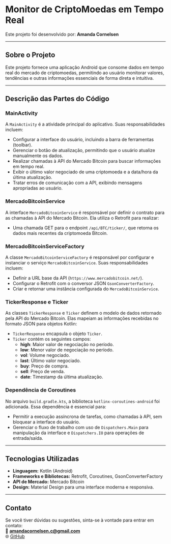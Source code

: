 # Monitor de CriptoMoedas em Tempo Real

Este projeto foi desenvolvido por: **Amanda Cornelsen** 

---

##  Sobre o Projeto

Este projeto fornece uma aplicação Android que consome dados em tempo real do mercado de criptomoedas, permitindo ao usuário monitorar valores, tendências e outras informações essenciais de forma direta e intuitiva.

---

##  Descrição das Partes do Código

### **MainActivity**
A `MainActivity` é a atividade principal do aplicativo. Suas responsabilidades incluem:
- Configurar a interface do usuário, incluindo a barra de ferramentas (toolbar).
- Gerenciar o botão de atualização, permitindo que o usuário atualize manualmente os dados.
- Realizar chamadas à API do Mercado Bitcoin para buscar informações em tempo real.
- Exibir o último valor negociado de uma criptomoeda e a data/hora da última atualização.
- Tratar erros de comunicação com a API, exibindo mensagens apropriadas ao usuário.

### **MercadoBitcoinService**
A interface `MercadoBitcoinService` é responsável por definir o contrato para as chamadas à API do Mercado Bitcoin. Ela utiliza o Retrofit para realizar:
- Uma chamada GET para o endpoint `/api/BTC/ticker/`, que retorna os dados mais recentes da criptomoeda Bitcoin.

### **MercadoBitcoinServiceFactory**
A classe `MercadoBitcoinServiceFactory` é responsável por configurar e instanciar o serviço `MercadoBitcoinService`. Suas responsabilidades incluem:
- Definir a URL base da API (`https://www.mercadobitcoin.net/`).
- Configurar o Retrofit com o conversor JSON `GsonConverterFactory`.
- Criar e retornar uma instância configurada do `MercadoBitcoinService`.

### **TickerResponse e Ticker**
As classes `TickerResponse` e `Ticker` definem o modelo de dados retornado pela API do Mercado Bitcoin. Elas mapeiam as informações recebidas no formato JSON para objetos Kotlin:
- `TickerResponse` encapsula o objeto `Ticker`.
- `Ticker` contém os seguintes campos:
  - **high**: Maior valor de negociação no período.
  - **low**: Menor valor de negociação no período.
  - **vol**: Volume negociado.
  - **last**: Último valor negociado.
  - **buy**: Preço de compra.
  - **sell**: Preço de venda.
  - **date**: Timestamp da última atualização.

### **Dependência de Coroutines**
No arquivo `build.gradle.kts`, a biblioteca `kotlinx-coroutines-android` foi adicionada. Essa dependência é essencial para:
- Permitir a execução assíncrona de tarefas, como chamadas à API, sem bloquear a interface do usuário.
- Gerenciar o fluxo de trabalho com uso de `Dispatchers.Main` para manipulação da interface e `Dispatchers.IO` para operações de entrada/saída.

---

##  Tecnologias Utilizadas

- **Linguagem:** Kotlin (Android)
- **Frameworks e Bibliotecas:** Retrofit, Coroutines, GsonConverterFactory
- **API de Mercado:** Mercado Bitcoin
- **Design:** Material Design para uma interface moderna e responsiva.

---

## Contato 

Se você tiver dúvidas ou sugestões, sinta-se à vontade para entrar em contato:  
📧 **amandacornelsen.c@gmail.com**  
🌐 [GitHub](https://github.com/AmandaCornelsen)
